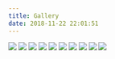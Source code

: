 ```yaml
---
title: Gallery
date: 2018-11-22 22:01:51
---
```


![](/images/1.jpg)
![](/images/2.jpg)
![](/images/3.jpg)
![](/images/4.jpg)
![](/images/5.jpg)
![](/images/6.jpg)
![](/images/7.jpg)
![](/images/8.jpg)
![](/images/12.jpg)
![](/images/13.png)

